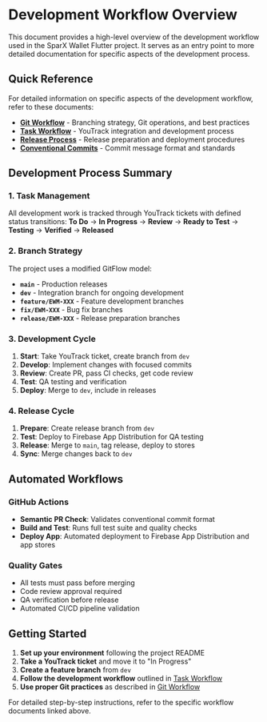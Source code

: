 # Development Workflow Overview

This document provides a high-level overview of the development workflow used in the SparX Wallet Flutter project. It serves as an entry point to more detailed documentation for specific aspects of the development process.

## Quick Reference

For detailed information on specific aspects of the development workflow, refer to these documents:

- **[Git Workflow](./git_workflow.md)** - Branching strategy, Git operations, and best practices
- **[Task Workflow](./task_workflow.md)** - YouTrack integration and development process
- **[Release Process](./release_process.md)** - Release preparation and deployment procedures
- **[Conventional Commits](./conventional_commits.md)** - Commit message format and standards

## Development Process Summary

### 1. Task Management

All development work is tracked through YouTrack tickets with defined status transitions:
**To Do** → **In Progress** → **Review** → **Ready to Test** → **Testing** → **Verified** → **Released**

### 2. Branch Strategy

The project uses a modified GitFlow model:

- **`main`** - Production releases
- **`dev`** - Integration branch for ongoing development
- **`feature/EWM-XXX`** - Feature development branches
- **`fix/EWM-XXX`** - Bug fix branches
- **`release/EWM-XXX`** - Release preparation branches

### 3. Development Cycle

1. **Start**: Take YouTrack ticket, create branch from `dev`
2. **Develop**: Implement changes with focused commits
3. **Review**: Create PR, pass CI checks, get code review
4. **Test**: QA testing and verification
5. **Deploy**: Merge to `dev`, include in releases

### 4. Release Cycle

1. **Prepare**: Create release branch from `dev`
2. **Test**: Deploy to Firebase App Distribution for QA testing
3. **Release**: Merge to `main`, tag release, deploy to stores
4. **Sync**: Merge changes back to `dev`

## Automated Workflows

### GitHub Actions

- **Semantic PR Check**: Validates conventional commit format
- **Build and Test**: Runs full test suite and quality checks
- **Deploy App**: Automated deployment to Firebase App Distribution and app stores

### Quality Gates

- All tests must pass before merging
- Code review approval required
- QA verification before release
- Automated CI/CD pipeline validation

## Getting Started

1. **Set up your environment** following the project README
2. **Take a YouTrack ticket** and move it to "In Progress"
3. **Create a feature branch** from `dev`
4. **Follow the development workflow** outlined in [Task Workflow](./task_workflow.md)
5. **Use proper Git practices** as described in [Git Workflow](./git_workflow.md)

For detailed step-by-step instructions, refer to the specific workflow documents linked above.
